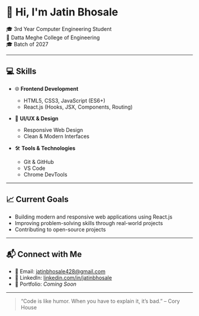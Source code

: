 # 👋 Hi, I'm Jatin Bhosale

🎓 3rd Year Computer Engineering Student  
📍 Datta Meghe College of Engineering  
🎓 Batch of 2027

---

## 💻 Skills

- 🌐 **Frontend Development**

  - HTML5, CSS3, JavaScript (ES6+)
  - React.js (Hooks, JSX, Components, Routing)

- 🎨 **UI/UX & Design**

  - Responsive Web Design
  - Clean & Modern Interfaces

- 🛠️ **Tools & Technologies**
  - Git & GitHub
  - VS Code
  - Chrome DevTools

---

## 📈 Current Goals

- Building modern and responsive web applications using React.js
- Improving problem-solving skills through real-world projects
- Contributing to open-source projects

---

## 📬 Connect with Me

- 📧 Email: [jatinbhosale428@gmail.com](mailto:jatinbhosale428@gmail.com)
- 💼 LinkedIn: [linkedin.com/in/jatinbhosale](https://linkedin.com/in/jatinbhosale)
- 📁 Portfolio: _Coming Soon_

---

> “Code is like humor. When you have to explain it, it’s bad.” – Cory House
